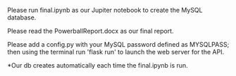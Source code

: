 Please run final.ipynb as our Jupiter notebook to create the MySQL database.

Please read the PowerballReport.docx as our final report.

Please add a config.py with your MySQL password defined as MYSQLPASS; then using the terminal run 'flask run' to launch the web server for the API.

*Our db creates automatically each time the final.ipynb is run.
